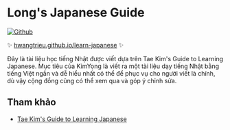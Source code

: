 # Long's Japanese Guide

[![Github](https://img.shields.io/badge/github-%23181717.svg?&style=for-the-badge&logo=github&logoColor=white)](https://github.com/hwangtrieu/kimyong)

✨ [hwangtrieu.github.io/learn-japanese](https://hwangtrieu.github.io/learn-japanese/) ✨

Đây là tài liệu học tiếng Nhật được viết dựa trên Tae Kim's Guide to Learning Japanese. Mục tiêu của KimYong là viết ra một tài liệu dạy tiếng Nhật bằng tiếng Việt ngắn và dễ hiểu nhất có thể để phục vụ cho người viết là chính, dù vậy cộng đồng cũng có thể xem qua và góp ý chỉnh sửa.

## Tham khảo

- [Tae Kim's Guide to Learning Japanese](https://guidetojapanese.org/)

